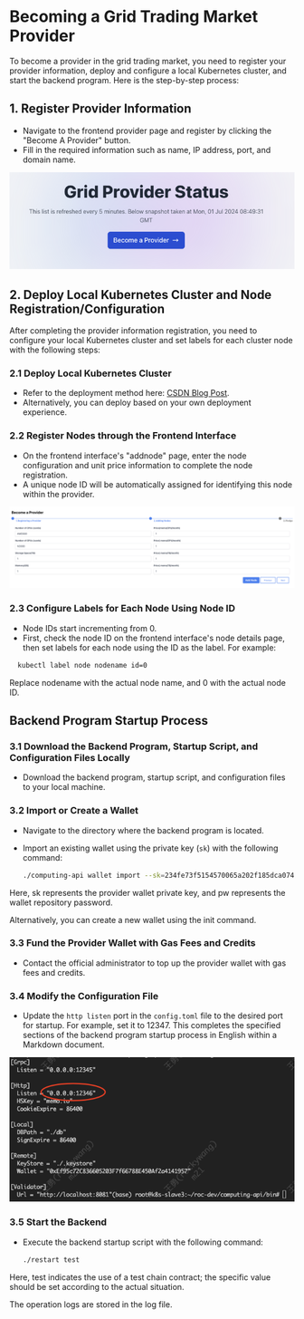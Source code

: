 # Becoming a Grid Trading Market Provider

To become a provider in the grid trading market, you need to register your provider information, deploy and configure a local Kubernetes cluster, and start the backend program. Here is the step-by-step process:

## 1. Register Provider Information

- Navigate to the frontend provider page and register by clicking the "Become A Provider" button.
- Fill in the required information such as name, IP address, port, and domain name.

<img src="/img/provider1.png">

## 2. Deploy Local Kubernetes Cluster and Node Registration/Configuration

After completing the provider information registration, you need to configure your local Kubernetes cluster and set labels for each cluster node with the following steps:

### 2.1 Deploy Local Kubernetes Cluster

- Refer to the deployment method here: [CSDN Blog Post](https://blog.csdn.net/m0_43445928/article/details/130524917).
- Alternatively, you can deploy based on your own deployment experience.

### 2.2 Register Nodes through the Frontend Interface

- On the frontend interface's "addnode" page, enter the node configuration and unit price information to complete the node registration.
- A unique node ID will be automatically assigned for identifying this node within the provider.

<img src="/img/provider2.png">

### 2.3 Configure Labels for Each Node Using Node ID

- Node IDs start incrementing from 0.
- First, check the node ID on the frontend interface's node details page, then set labels for each node using the ID as the label. For example:

```sh
  kubectl label node nodename id=0
```

Replace nodename with the actual node name, and 0 with the actual node ID.

## Backend Program Startup Process

### 3.1 Download the Backend Program, Startup Script, and Configuration Files Locally

- Download the backend program, startup script, and configuration files to your local machine.

### 3.2 Import or Create a Wallet

- Navigate to the directory where the backend program is located.
- Import an existing wallet using the private key (`sk`) with the following command:

  ```sh
  ./computing-api wallet import --sk=234fe73f5154570065a202f185dca074f1d7482a5e08ce093a92ed96807a6cf0 --pw=123123
  ```

Here, sk represents the provider wallet private key, and pw represents the wallet repository password.

Alternatively, you can create a new wallet using the init command.

### 3.3 Fund the Provider Wallet with Gas Fees and Credits

- Contact the official administrator to top up the provider wallet with gas fees and credits.

### 3.4 Modify the Configuration File

- Update the `http listen` port in the `config.toml` file to the desired port for startup. For example, set it to 12347.
This completes the specified sections of the backend program startup process in English within a Markdown document.

<img src="/img/provider3.png">

### 3.5 Start the Backend

- Execute the backend startup script with the following command:

  ```sh
  ./restart test
  ```

Here, test indicates the use of a test chain contract; the specific value should be set according to the actual situation.

The operation logs are stored in the log file.
